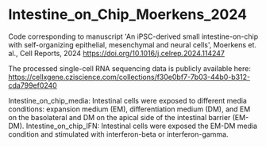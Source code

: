 # Intestine_on_Chip_Moerkens_2024
Code corresponding to manuscript 'An iPSC-derived small intestine-on-chip with self-organizing epithelial, mesenchymal and neural cells', Moerkens et. al., Cell Reports, 2024
https://doi.org/10.1016/j.celrep.2024.114247

The processed single-cell RNA sequencing data is publicly available here: https://cellxgene.cziscience.com/collections/f30e0bf7-7b03-44b0-b312-cda799ef0240
 
Intestine_on_chip_media: Intestinal cells were exposed to different media conditions: expansion medium (EM), differentiation medium (DM), and EM on the basolateral and DM on the apical side of the intestinal barrier (EM-DM). 
Intestine_on_chip_IFN: Intestinal cells were exposed the EM-DM media condition and stimulated with interferon-beta or interferon-gamma.
